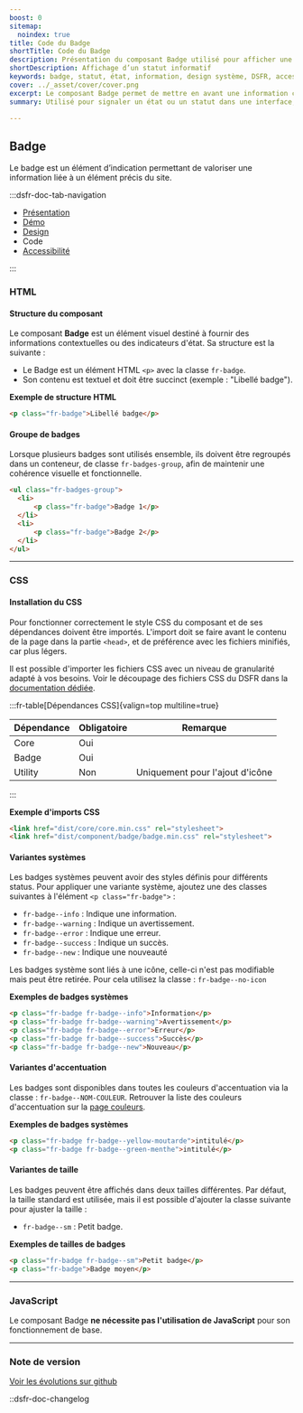 ```yaml
---
boost: 0
sitemap:
  noindex: true
title: Code du Badge
shortTitle: Code du Badge
description: Présentation du composant Badge utilisé pour afficher une information de type statut ou état liée à un élément de l’interface.
shortDescription: Affichage d’un statut informatif
keywords: badge, statut, état, information, design système, DSFR, accessibilité, non cliquable, interface
cover: ../_asset/cover/cover.png
excerpt: Le composant Badge permet de mettre en avant une information courte liée à un élément précis de l’interface, comme un statut ou un état, sans interaction de la part de l’usager.
summary: Utilisé pour signaler un état ou un statut dans une interface, le composant Badge apporte une information rapide à lire, positionnée au plus près de l’élément concerné. Il peut apparaître dans des menus, des tuiles, des tableaux ou des pages. Les badges système suivent des règles strictes de design et d’accessibilité, tandis que les badges standards autorisent une personnalisation encadrée.

---
```


## Badge

Le badge est un élément d’indication permettant de valoriser une information liée à un élément précis du site.

:::dsfr-doc-tab-navigation

- [Présentation](../index.md)
- [Démo](../demo/index.md)
- [Design](../design/index.md)
- Code
- [Accessibilité](../accessibility/index.md)

:::

### HTML

#### Structure du composant

Le composant **Badge** est un élément visuel destiné à fournir des informations contextuelles ou des indicateurs d'état.
Sa structure est la suivante :

- Le Badge est un élément HTML `<p>` avec la classe `fr-badge`.
- Son contenu est textuel et doit être succinct (exemple : "Libellé badge").

**Exemple de structure HTML**

```HTML
<p class="fr-badge">Libellé badge</p>
```

#### Groupe de badges

Lorsque plusieurs badges sont utilisés ensemble, ils doivent être regroupés dans un conteneur, de classe `fr-badges-group`, afin de maintenir une cohérence visuelle et fonctionnelle.

```HTML
<ul class="fr-badges-group">
  <li>
      <p class="fr-badge">Badge 1</p>
  </li>
  <li>
      <p class="fr-badge">Badge 2</p>
  </li>
</ul>
```

---

### CSS

#### Installation du CSS

Pour fonctionner correctement le style CSS du composant et de ses dépendances doivent être importés. L'import doit se faire avant le contenu de la page dans la partie `<head>`, et de préférence avec les fichiers minifiés, car plus légers.

Il est possible d'importer les fichiers CSS avec un niveau de granularité adapté à vos besoins. Voir le découpage des fichiers CSS du DSFR dans la [documentation dédiée](path:/getting-started/developer/get-started#les-css).

:::fr-table[Dépendances CSS]{valign=top multiline=true}

| Dépendance | Obligatoire | Remarque |
|------------|-------------|----------|
| Core       | Oui         |          |
| Badge      | Oui         |          |
| Utility    | Non         | Uniquement pour l'ajout d'icône |

:::

**Exemple d'imports CSS**

```HTML
<link href="dist/core/core.min.css" rel="stylesheet">
<link href="dist/component/badge/badge.min.css" rel="stylesheet">
```

#### Variantes systèmes

Les badges systèmes peuvent avoir des styles définis pour différents status. Pour appliquer une variante système, ajoutez une des classes suivantes à l'élément `<p class="fr-badge">` :

- `fr-badge--info` : Indique une information.
- `fr-badge--warning` : Indique un avertissement.
- `fr-badge--error` : Indique une erreur.
- `fr-badge--success` : Indique un succès.
- `fr-badge--new` : Indique une nouveauté

Les badges système sont liés à une icône, celle-ci n'est pas modifiable mais peut être retirée. Pour cela utilisez la classe : `fr-badge--no-icon`

**Exemples de badges systèmes**

```HTML
<p class="fr-badge fr-badge--info">Information</p>
<p class="fr-badge fr-badge--warning">Avertissement</p>
<p class="fr-badge fr-badge--error">Erreur</p>
<p class="fr-badge fr-badge--success">Succès</p>
<p class="fr-badge fr-badge--new">Nouveau</p>
```

#### Variantes d'accentuation

Les badges sont disponibles dans toutes les couleurs d'accentuation via la classe : `fr-badge--NOM-COULEUR`.
Retrouver la liste des couleurs d'accentuation sur la [page couleurs](../../../../../core/_part/doc/color/index.md).

**Exemples de badges systèmes**

```HTML
<p class="fr-badge fr-badge--yellow-moutarde">intitulé</p>
<p class="fr-badge fr-badge--green-menthe">intitulé</p>
```

#### Variantes de taille

Les badges peuvent être affichés dans deux tailles différentes. Par défaut, la taille standard est utilisée, mais il est possible d'ajouter la classe suivante pour ajuster la taille :

- `fr-badge--sm` : Petit badge.

**Exemples de tailles de badges**

```HTML
<p class="fr-badge fr-badge--sm">Petit badge</p>
<p class="fr-badge">Badge moyen</p>
```

---

### JavaScript

Le composant Badge **ne nécessite pas l'utilisation de JavaScript** pour son fonctionnement de base.

---

### Note de version

[Voir les évolutions sur github](https://github.com/GouvernementFR/dsfr/pulls?q=is%3Apr+is%3Aclosed+is%3Amerged+badge+)

::dsfr-doc-changelog
